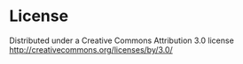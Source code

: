 # License

Distributed under a Creative Commons Attribution 3.0 license http://creativecommons.org/licenses/by/3.0/
